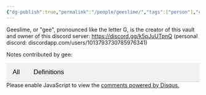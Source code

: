 ```yaml
---
{"dg-publish":true,"permalink":"/people/geeslime/","tags":["person"],"created":"2025-01-03T18:45:01.890-05:00","updated":"2025-01-03T18:51:02.312-05:00"}
---
```


<head>
  <title>geeslime</title>
  <meta property="og:title" content="geeslime" />
  <meta property="og:type" content="article" />
  <meta property="og:image" content="https://raw.githubusercontent.com/geeslime/img/main/atlasdoodle.png" />
  <meta property="og:image:secure_url" content="https://raw.githubusercontent.com/geeslime/img/main/atlasdoodle.png" />
  <meta property="og:image:type" content="image/jpeg" />
  <meta property="og:image:width" content="688" />
  <meta property="og:image:height" content="419" />
  <meta property="og:description" content="Geeslime, or gee, is the creator of this vault and owner of this discord server: https://discord.gg/k5pJuUTpnQ" />
  <meta property="og:locale" content="en_US" />
  <meta property="og:url" content="https://gulch.vercel.app/note/geeslime/" />
  <meta property="og:site_name" content="gulch" />
</head>

Geeslime, or "gee", pronounced like the letter G, is the creator of this vault and owner of this discord server: https://discord.gg/k5pJuUTpnQ (personal discord: discordapp.com/users/1013793730785976341)

Notes contributed by gee: 

<style>
/* CSS for Tab Navigation */
.tab {
  overflow: hidden;
  border-bottom: 1px solid #ccc;
  background-color: #f1f1f1;
}

.tab button {
  background-color: inherit;
  border: none;
  outline: none;
  cursor: pointer;
  padding: 14px 16px;
  transition: 0.3s;
  font-size: 17px;
}

.tab button:hover {
  background-color: #ddd;
}

.tab button.active {
  background-color: #ccc;
}

.tabcontent {
  display: none;
  padding: 6px 12px;
  border: 1px solid #ccc;
  border-top: none;
}

.tabcontent.show {
  display: block;
}
</style>

<div class="tab">
  <button class="tablinks" onclick="openTab(event, 'All')">All</button>
  <button class="tablinks" onclick="openTab(event, 'Definitions')">Definitions</button>
</div>

<div id="All" class="tabcontent">

| File                                                                                                             | Tags                                                                      | Aliases                                                                     |
| ---------------------------------------------------------------------------------------------------------------- | ------------------------------------------------------------------------- | --------------------------------------------------------------------------- |
| [[(Todo) broadcategories/Constituent and Composite Entities (BPC)\|Constituent and Composite Entities (BPC)]] | \-                                                                        | \-                                                                          |
| [[(Todo) broadcategories/Four Conditioning Connections (BPC)\|Four Conditioning Connections (BPC)]]           | \-                                                                        | \-                                                                          |
| [[(Todo) broadcategories/Material and Formal Entities (BPC)\|Material and Formal Entities (BPC)]]             | \-                                                                        | \-                                                                          |
| [[(Todo) broadcategories/Matter and Form (BPC)\|Matter and Form (BPC)]]                                       | \-                                                                        | \-                                                                          |
| [[(Todo) broadcategories/Relationship (BPC)\|Relationship (BPC)]]                                             | \-                                                                        | \-                                                                          |
| [[(Todo) broadcategories/Necessary Connections (BPC)\|Necessary Connections (BPC)]]                           | \-                                                                        | \-                                                                          |
| [[(Todo) broadcategories/Conditioning Connections (BPC)\|Conditioning Connections (BPC)]]                     | \-                                                                        | \-                                                                          |
| [[(Todo) broadcategories/Characteristics (BPC)\|Characteristics (BPC)]]                                       | \-                                                                        | \-                                                                          |
| [[note/Entities and Properties (BPC)\|Entities and Properties (BPC)]]                                         | <ul><li>broad-physical-categories</li></ul>                               | <ul><li>Entities</li><li>Properties</li><li>Distinctly Propertied</li></ul> |
| [[note/Broad Physical Categories (BPC)\|Broad Physical Categories (BPC)]]                                     | <ul><li>broad-physical-categories</li><li>ontology-epistemology</li></ul> | <ul><li>bpc</li></ul>                                                       |
| [[(Todo) broadcategories/Broad Physical Categories (BPC)\|Broad Physical Categories (BPC)]]                   | <ul><li>metaphysics</li><li>physics</li></ul>                             | \-                                                                          |
| [[note/Logic of Reciprocity\|Logic of Reciprocity]]                                                           | <ul><li>ontology-epistemology</li></ul>                                   | <ul><li>Reciprocity</li><li>reciprocal connection</li></ul>                 |
| [[note/Ecological Approach\|Ecological Approach]]                                                             | <ul><li>perception-action</li><li>ecology</li></ul>                       | <ul><li>ecological approach</li></ul>                                       |

{ .block-language-dataview}

</div>

<div id="Definitions" class="tabcontent">

| File | Tags | Aliases |
| ---- | ---- | ------- |

{ .block-language-dataview}

</div>

<script>
function openTab(evt, tabName) {
  var i, tabcontent, tablinks;
  tabcontent = document.getElementsByClassName("tabcontent");
  for (i = 0; i < tabcontent.length; i++) {
    tabcontent[i].classList.remove("show");
  }
  tablinks = document.getElementsByClassName("tablinks");
  for (i = 0; i < tablinks.length; i++) {
    tablinks[i].className = tablinks[i].className.replace(" active", "");
  }
  document.getElementById(tabName).classList.add("show");
  evt.currentTarget.className += " active";
}

// Automatically click the first tab on page load
document.addEventListener("DOMContentLoaded", function() {
  document.querySelector(".tab button").click();
});
</script>

<body>
  <!-- Disqus Comments Section -->
  <div id="disqus_thread"></div>
  <script>
      var disqus_config = function () {
          this.page.url = "https://gulch.vercel.app/note/geeslime/";  // Replace with your page's canonical URL variable
          this.page.identifier = "geeslime"; // Replace with your page's unique identifier variable
      };
      (function() {  // DON'T EDIT BELOW THIS LINE
          var d = document, s = d.createElement('script');
          s.src = 'https://https-gulch-vercel-app.disqus.com/embed.js';
          s.setAttribute('data-timestamp', +new Date());
          (d.head || d.body).appendChild(s);
      })();
  </script>
  <noscript>Please enable JavaScript to view the <a href="https://disqus.com/?ref_noscript">comments powered by Disqus.</a></noscript>
</body>